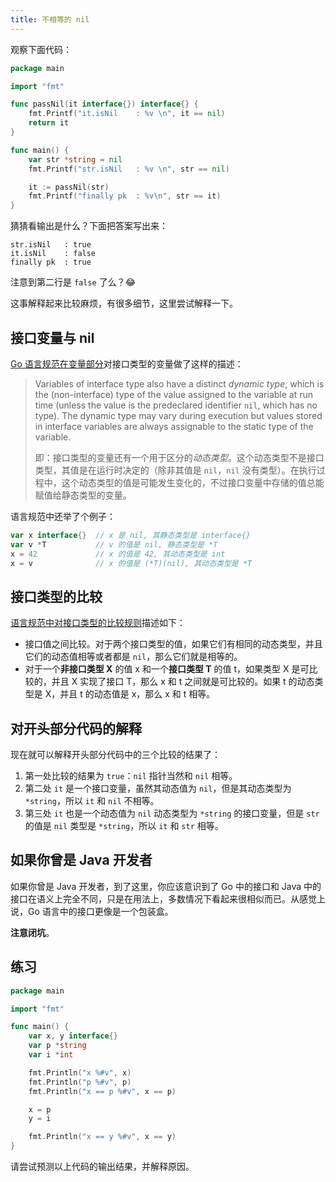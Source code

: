 ```yaml
---
title: 不相等的 nil
---
```


观察下面代码：

```go
package main

import "fmt"

func passNil(it interface{}) interface{} {
	fmt.Printf("it.isNil    : %v \n", it == nil)
	return it
}

func main() {
	var str *string = nil
	fmt.Printf("str.isNil   : %v \n", str == nil)

	it := passNil(str)
	fmt.Printf("finally pk  : %v\n", str == it)
}
```

猜猜看输出是什么？下面把答案写出来：

```console
str.isNil   : true
it.isNil    : false
finally pk  : true
```

注意到第二行是 `false` 了么？😂

这事解释起来比较麻烦，有很多细节，这里尝试解释一下。

## 接口变量与 nil

[Go 语言规范在变量部分](https://go.dev/ref/spec#Variables)对接口类型的变量做了这样的描述：


> Variables of interface type also have a distinct *dynamic type*, which is the (non-interface) type of the value assigned to the variable at run time (unless the value is the predeclared identifier `nil`, which has no type). The dynamic type may vary during execution but values stored in interface variables are always assignable to the static type of the variable.
>
> 即：接口类型的变量还有一个用于区分的*动态类型*。这个动态类型不是接口类型，其值是在运行时决定的（除非其值是 `nil`，`nil` 没有类型）。在执行过程中，这个动态类型的值是可能发生变化的，不过接口变量中存储的值总能赋值给静态类型的变量。

语言规范中还举了个例子：

```go
var x interface{}  // x 是 nil, 其静态类型是 interface{}
var v *T           // v 的值是 nil, 静态类型是 *T
x = 42             // x 的值是 42, 其动态类型是 int
x = v              // x 的值是 (*T)(nil), 其动态类型是 *T
```

## 接口类型的比较

[语言规范中对接口类型的比较规则](https://go.dev/ref/spec#Comparison_operators)描述如下：

* 接口值之间比较。对于两个接口类型的值，如果它们有相同的动态类型，并且它们的动态值相等或者都是 `nil`，那么它们就是相等的。
* 对于一个**非接口类型 X** 的值 x 和一个**接口类型 T** 的值 t，如果类型 X 是可比较的，并且 X 实现了接口 T，那么 x 和 t 之间就是可比较的。如果 t 的动态类型是 X，并且 t 的动态值是 x，那么 x 和 t 相等。

## 对开头部分代码的解释

现在就可以解释开头部分代码中的三个比较的结果了：

1. 第一处比较的结果为 `true`：`nil` 指针当然和 `nil` 相等。
1. 第二处 `it` 是一个接口变量，虽然其动态值为 `nil`，但是其动态类型为 `*string`，所以 `it` 和 `nil` 不相等。
1. 第三处 `it` 也是一个动态值为 `nil` 动态类型为 `*string` 的接口变量，但是 `str` 的值是 `nil` 类型是 `*string`，所以 `it` 和 `str` 相等。

## 如果你曾是 Java 开发者

如果你曾是 Java 开发者，到了这里，你应该意识到了 Go 中的接口和 Java 中的接口在语义上完全不同，只是在用法上，多数情况下看起来很相似而已。从感觉上说，Go 语言中的接口更像是一个包装盒。

**注意闭坑**。

## 练习

```go
package main

import "fmt"

func main() {
	var x, y interface{}
	var p *string
	var i *int

	fmt.Println("x %#v", x)
	fmt.Println("p %#v", p)
	fmt.Println("x == p %#v", x == p)

	x = p
	y = i

	fmt.Println("x == y %#v", x == y)
}
```

请尝试预测以上代码的输出结果，并解释原因。